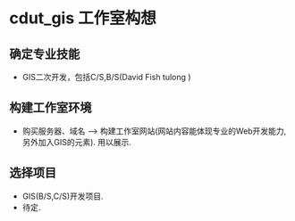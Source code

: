 # cdut_gis 工作室构想
## 确定专业技能
* GIS二次开发，包括C/S,B/S(David Fish tulong )

## 构建工作室环境
* 购买服务器、域名 --> 构建工作室网站(网站内容能体现专业的Web开发能力,另外加入GIS的元素). 用以展示. 

## 选择项目
* GIS(B/S,C/S)开发项目.
* 待定.

